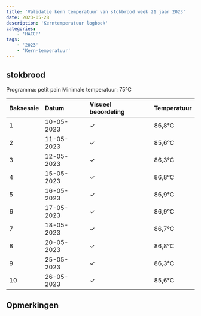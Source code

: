 ```yaml
---
title: 'Validatie kern temperatuur van stokbrood week 21 jaar 2023'
date: 2023-05-28
description: 'Kerntemperatuur logboek'
categories:
    - 'HACCP'
tags:
    - '2023'
    - 'Kern-temperatuur'
---
```


## stokbrood

Programma: petit pain
Minimale temperatuur: 75°C

| Baksessie | Datum | Visueel beoordeling | Temperatuur |
|:---|:---|:---|:---|
| 1 | 10-05-2023 | &check; | 86,8°C |
| 2 | 11-05-2023 | &check; | 85,6°C |
| 3 | 12-05-2023 | &check; | 86,3°C |
| 4 | 15-05-2023 | &check; | 86,8°C |
| 5 | 16-05-2023 | &check; | 86,9°C |
| 6 | 17-05-2023 | &check; | 86,9°C |
| 7 | 18-05-2023 | &check; | 86,7°C |
| 8 | 20-05-2023 | &check; | 86,8°C |
| 9 | 25-05-2023 | &check; | 86,3°C |
| 10 | 26-05-2023 | &check; | 85,6°C |

## Opmerkingen


